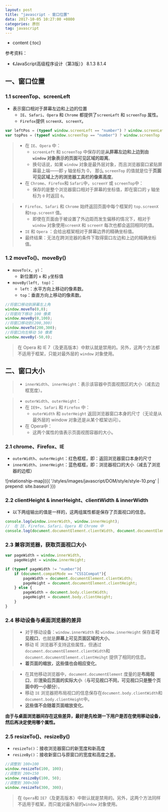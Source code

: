 ```yaml
---
layout: post
title: "javascript - 窗口位置"
data: 2017-10-05 10:27:00 +0800
categories: 原创
tag: javascript
---
```

* content
{:toc}

参考资料：
+ 《JavaScript高级程序设计（第3版）》 8.1.3 8.1.4

<!-- more -->

## 一、窗口位置

### 1.1 screenTop、screenLeft

* 表示窗口相对于屏幕左边和上边的位置
    * `IE`、`Safari`、`Opera` 和 `Chrome` 都提供了`screenLeft` 和 `screenTop` 属性。
    * `Firefox`提供 `screenX`、`screenY`。

```js
var leftPos = (typeof window.screenLeft == "number") ? window.screenLeft : window.screenX;
var topPos = (typeof window.screenTop == "number") ? window.screenTop : window.screenY; 
```

> * 在 `IE`、`Opera` 中：
>    * `screenLeft` 和 `screenTop` 中保存的是**从屏幕左边和上边到由 `window` 对象表示的页面可见区域的距离**。
>    * 换句话说，如果 `window` 对象是最外层对象，而且浏览器窗口紧贴屏幕最上端——即 `y` 轴坐标为 0，
>    那么 `screenTop` 的值就是位于**页面可见区域上方的浏览器工具栏的像素高度**。
>* 在 `Chrome`、`Firefox`和 `Safari`中，`screenY` 或 `screenTop`中：
>    * 保存的是整个浏览器窗口相对于屏幕的坐标值，即在窗口的 `y` 轴坐标为 `0` 时返回 `0`。

> * `Firefox`、`Safari` 和 `Chrome` 始终返回页面中每个框架的 `top.screenX` 和`top.screenY` 值。
>   * 即使在页面由于被设置了外边距而发生偏移的情况下，相对于 `window` 对象使用`screenX` 和 `screenY` 每次也都会返回相同的值。
> * `IE` 和 `Opera` ：会给出框架相对于屏幕边界的精确坐标值。
> * 最终结果：无法在跨浏览器的条件下取得窗口左边和上边的精确坐标值。

### 1.2 moveTo()、moveBy()

* `moveTo(x, y)`：
    * 新位置的 `x` 和 `y`坐标值
* `moveBy(left, top)`：
    * `left`：水平方向上移动的像素数。
    * `top`：垂直方向上移动的像素数。

```js
//将窗口移动到屏幕左上角
window.moveTo(0,0);
//将窗向下移动 100 像素
window.moveBy(0,100);
//将窗口移动到(200,300)
window.moveTo(200,300);
//将窗口向左移动 50 像素
window.moveBy(-50,0); 
```
    
> 在 Opera 和 IE 7（及更高版本）中默认就是禁用的。另外，这两个方法都不适用于框架，只能对最外层的 `window` 对象使用。

## 二、窗口大小

> * `innerWidth`、`innerHeight`：表示该容器中页面视图区的大小（减去边框宽度）。
  
> * `outerWidth`、`outerHeight`：
>  * 在 `IE9+`、`Safari` 和 `Firefox` 中：
>       * `outerWidth` 和 `outerHeight` 返回浏览器窗口本身的尺寸（无论是从最外层的 window 对象还是从某个框架访问）。
>  * 在 Opera中：
>       * 这两个属性的值表示页面视图容器的大小。


### 2.1 chrome、Firefox、IE

* `outerWidth`、`outerHeight`：红色框框，即：返回浏览器窗口本身的尺寸
* `innerWidth`、`innerHeight`：蓝色框框，即：浏览器视口的大小（减去了浏览器的边框）

![relationship-map]({{ '/styles/images/javascript/DOM/style/style-10.png' | prepend: site.baseurl }})

### 2.2 clientHeight & innerHeight、clientWidth & innerWidth

* 以下两组输出的值是一样的，这两组属性都是保存了页面视口的信息。

```js
console.log(window.innerWidth, window.innerHeight);
//  在 IE、Firefox、Safari、Opera 和 Chrome 中
console.log(document.documentElement.clientWidth, document.documentElement.clientHeight);
``` 

### 2.3 兼容浏览器，获取页面视口大小

```js
var pageWidth = window.innerWidth,
    pageHeight = window.innerHeight;

if (typeof pageWidth != "number"){
    if (document.compatMode == "CSS1Compat"){
        pageWidth = document.documentElement.clientWidth;
        pageHeight = document.documentElement.clientHeight;
    } else {
        pageWidth = document.body.clientWidth;
        pageHeight = document.body.clientHeight;
    }
} 
```

### 2.4 移动设备与桌面浏览器的差异

> * 对于移动设备：`window.innerWidth` 和 `window.innerHeight` 保存着**可见视口**，也就是**屏幕上可见页面区域的大小**。
> * 移动 IE 浏览器不支持这些属性，但通过 `document.documentElement.clientWidth`和 `document.documentElement.clientHeihgt` 提供了相同的信息。
> * **着页面的缩放，这些值也会相应变化**。

> * 在其他移动浏览器中，`document.documentElement` 度量的是**布局视口**，即**渲染后页面的实际大小**（**与可见视口不同，可见视口只是整个页面中的一小部分**）。
> * 移动 `IE` 浏览器把布局视口的信息保存在`document.body.clientWidth`和`document.body.clientHeight`中。
> * **这些值不会随着页面缩放变化**。

**由于与桌面浏览器间存在这些差异，最好是先检测一下用户是否在使用移动设备，然后再决定使用哪个属性。**

### 2.5 resizeTo()、resizeBy()

* `resizeTo()`：接收浏览器窗口的新宽度和新高度
* `resizeBy()`：接收新窗口与原窗口的宽度和高度之差。

```js
//调整到 100×100
window.resizeTo(100, 100);
//调整到 200×150
window.resizeBy(100, 50);
//调整到 300×300
window.resizeTo(300, 300); 
```

> 在 `Opera`和 `IE7`（及更高版本）中默认就是禁用的。另外，这两个方法同样不适用于框架，而只能对最外层的`window` 对象使用。